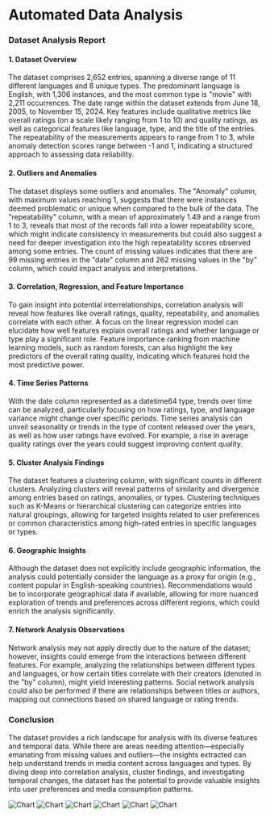 # Automated Data Analysis

### Dataset Analysis Report

#### 1. Dataset Overview
The dataset comprises 2,652 entries, spanning a diverse range of 11 different languages and 8 unique types. The predominant language is English, with 1,306 instances, and the most common type is "movie" with 2,211 occurrences. The date range within the dataset extends from June 18, 2005, to November 15, 2024. Key features include qualitative metrics like overall ratings (on a scale likely ranging from 1 to 10) and quality ratings, as well as categorical features like language, type, and the title of the entries. The repeatability of the measurements appears to range from 1 to 3, while anomaly detection scores range between -1 and 1, indicating a structured approach to assessing data reliability.

#### 2. Outliers and Anomalies
The dataset displays some outliers and anomalies. The "Anomaly" column, with maximum values reaching 1, suggests that there were instances deemed problematic or unique when compared to the bulk of the data. The "repeatability" column, with a mean of approximately 1.49 and a range from 1 to 3, reveals that most of the records fall into a lower repeatability score, which might indicate consistency in measurements but could also suggest a need for deeper investigation into the high repeatability scores observed among some entries. The count of missing values indicates that there are 99 missing entries in the "date" column and 262 missing values in the "by" column, which could impact analysis and interpretations.

#### 3. Correlation, Regression, and Feature Importance
To gain insight into potential interrelationships, correlation analysis will reveal how features like overall ratings, quality, repeatability, and anomalies correlate with each other. A focus on the linear regression model can elucidate how well features explain overall ratings and whether language or type play a significant role. Feature importance ranking from machine learning models, such as random forests, can also highlight the key predictors of the overall rating quality, indicating which features hold the most predictive power.

#### 4. Time Series Patterns
With the date column represented as a datetime64 type, trends over time can be analyzed, particularly focusing on how ratings, type, and language variance might change over specific periods. Time series analysis can unveil seasonality or trends in the type of content released over the years, as well as how user ratings have evolved. For example, a rise in average quality ratings over the years could suggest improving content quality.

#### 5. Cluster Analysis Findings
The dataset features a clustering column, with significant counts in different clusters. Analyzing clusters will reveal patterns of similarity and divergence among entries based on ratings, anomalies, or types. Clustering techniques such as K-Means or hierarchical clustering can categorize entries into natural groupings, allowing for targeted insights related to user preferences or common characteristics among high-rated entries in specific languages or types.

#### 6. Geographic Insights
Although the dataset does not explicitly include geographic information, the analysis could potentially consider the language as a proxy for origin (e.g., content popular in English-speaking countries). Recommendations would be to incorporate geographical data if available, allowing for more nuanced exploration of trends and preferences across different regions, which could enrich the analysis significantly.

#### 7. Network Analysis Observations
Network analysis may not apply directly due to the nature of the dataset; however, insights could emerge from the interactions between different features. For example, analyzing the relationships between different types and languages, or how certain titles correlate with their creators (denoted in the "by" column), might yield interesting patterns. Social network analysis could also be performed if there are relationships between titles or authors, mapping out connections based on shared language or rating trends.

### Conclusion
The dataset provides a rich landscape for analysis with its diverse features and temporal data. While there are areas needing attention—especially emanating from missing values and outliers—the insights extracted can help understand trends in media content across languages and types. By diving deep into correlation analysis, cluster findings, and investigating temporal changes, the dataset has the potential to provide valuable insights into user preferences and media consumption patterns.

![Chart](output/media/correlation_heatmap.png)
![Chart](output/media/histogram_overall.png)
![Chart](output/media/histogram_quality.png)
![Chart](output/media/histogram_repeatability.png)
![Chart](output/media/histogram_Anomaly.png)
![Chart](output/media/histogram_Cluster.png)
